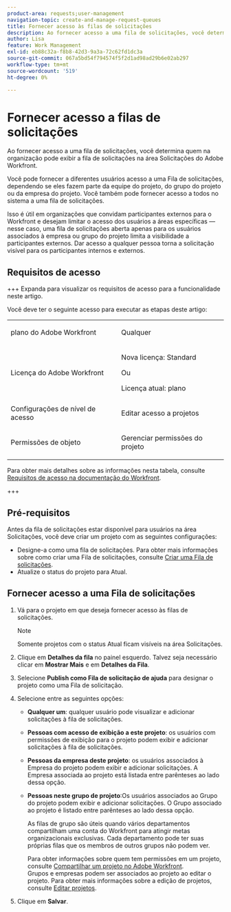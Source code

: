 ```yaml
---
product-area: requests;user-management
navigation-topic: create-and-manage-request-queues
title: Fornecer acesso às filas de solicitações
description: Ao fornecer acesso a uma fila de solicitações, você determina quem na organização pode exibir a fila de solicitações na área Solicitações do Adobe Workfront.
author: Lisa
feature: Work Management
exl-id: eb88c32a-f8b8-42d3-9a3a-72c62fd1dc3a
source-git-commit: 067a5bd54f794574f5f2d1ad98ad29b6e02ab297
workflow-type: tm+mt
source-wordcount: '519'
ht-degree: 0%

---
```


# Fornecer acesso a filas de solicitações

Ao fornecer acesso a uma fila de solicitações, você determina quem na organização pode exibir a fila de solicitações na área Solicitações do Adobe Workfront.

Você pode fornecer a diferentes usuários acesso a uma Fila de solicitações, dependendo se eles fazem parte da equipe do projeto, do grupo do projeto ou da empresa do projeto. Você também pode fornecer acesso a todos no sistema a uma fila de solicitações. 

Isso é útil em organizações que convidam participantes externos para o Workfront e desejam limitar o acesso dos usuários a áreas específicas — nesse caso, uma fila de solicitações aberta apenas para os usuários associados à empresa ou grupo do projeto limita a visibilidade a participantes externos. Dar acesso a qualquer pessoa torna a solicitação visível para os participantes internos e externos.

## Requisitos de acesso

+++ Expanda para visualizar os requisitos de acesso para a funcionalidade neste artigo.

Você deve ter o seguinte acesso para executar as etapas deste artigo:

<table style="table-layout:auto"> 
 <col> 
 <col> 
 <tbody> 
  <tr> 
   <td role="rowheader">plano do Adobe Workfront</td> 
   <td> <p>Qualquer </p> </td> 
  </tr> 
  <tr> 
   <td role="rowheader">Licença do Adobe Workfront</td> 
   <td> 
   <p>Nova licença: Standard </p>
   Ou
   <p>Licença atual: plano </p> </td> 
  </tr> 
  <tr> 
   <td role="rowheader">Configurações de nível de acesso</td> 
   <td> <p>Editar acesso a projetos</p> </td> 
  </tr> 
  <tr> 
   <td role="rowheader">Permissões de objeto</td> 
   <td> <p> Gerenciar permissões do projeto</p> </td> 
  </tr> 
 </tbody> 
</table>

Para obter mais detalhes sobre as informações nesta tabela, consulte [Requisitos de acesso na documentação do Workfront](/help/quicksilver/administration-and-setup/add-users/access-levels-and-object-permissions/access-level-requirements-in-documentation.md).

+++

## Pré-requisitos

Antes da fila de solicitações estar disponível para usuários na área Solicitações, você deve criar um projeto com as seguintes configurações:

* Designe-a como uma fila de solicitações. Para obter mais informações sobre como criar uma Fila de solicitações, consulte [Criar uma Fila de solicitações](../../../manage-work/requests/create-and-manage-request-queues/create-request-queue.md).
* Atualize o status do projeto para Atual.

## Fornecer acesso a uma Fila de solicitações

1. Vá para o projeto em que deseja fornecer acesso às filas de solicitações.

   >[!NOTE]
   >
   >Somente projetos com o status Atual ficam visíveis na área Solicitações.

1. Clique em **Detalhes da fila** no painel esquerdo. Talvez seja necessário clicar em **Mostrar Mais** e em **Detalhes da Fila**.
1. Selecione **Publish como Fila de solicitação de ajuda** para designar o projeto como uma Fila de solicitação.
1. Selecione entre as seguintes opções:

   * **Qualquer um**: qualquer usuário pode visualizar e adicionar solicitações à fila de solicitações.
   * **Pessoas com acesso de exibição a este projeto**: os usuários com permissões de exibição para o projeto podem exibir e adicionar solicitações à fila de solicitações. 
   * **Pessoas da empresa deste projeto**: os usuários associados à Empresa do projeto podem exibir e adicionar solicitações. A Empresa associada ao projeto está listada entre parênteses ao lado dessa opção. 
   * **Pessoas neste grupo de projeto**:Os usuários associados ao Grupo do projeto podem exibir e adicionar solicitações. O Grupo associado ao projeto é listado entre parênteses ao lado dessa opção.

     As filas de grupo são úteis quando vários departamentos compartilham uma conta do Workfront para atingir metas organizacionais exclusivas. Cada departamento pode ter suas próprias filas que os membros de outros grupos não podem ver.

     Para obter informações sobre quem tem permissões em um projeto, consulte [Compartilhar um projeto no Adobe Workfront](../../../workfront-basics/grant-and-request-access-to-objects/share-a-project.md).\
     Grupos e empresas podem ser associados ao projeto ao editar o projeto. Para obter mais informações sobre a edição de projetos, consulte [Editar projetos](../../../manage-work/projects/manage-projects/edit-projects.md).

1. Clique em **Salvar**.
